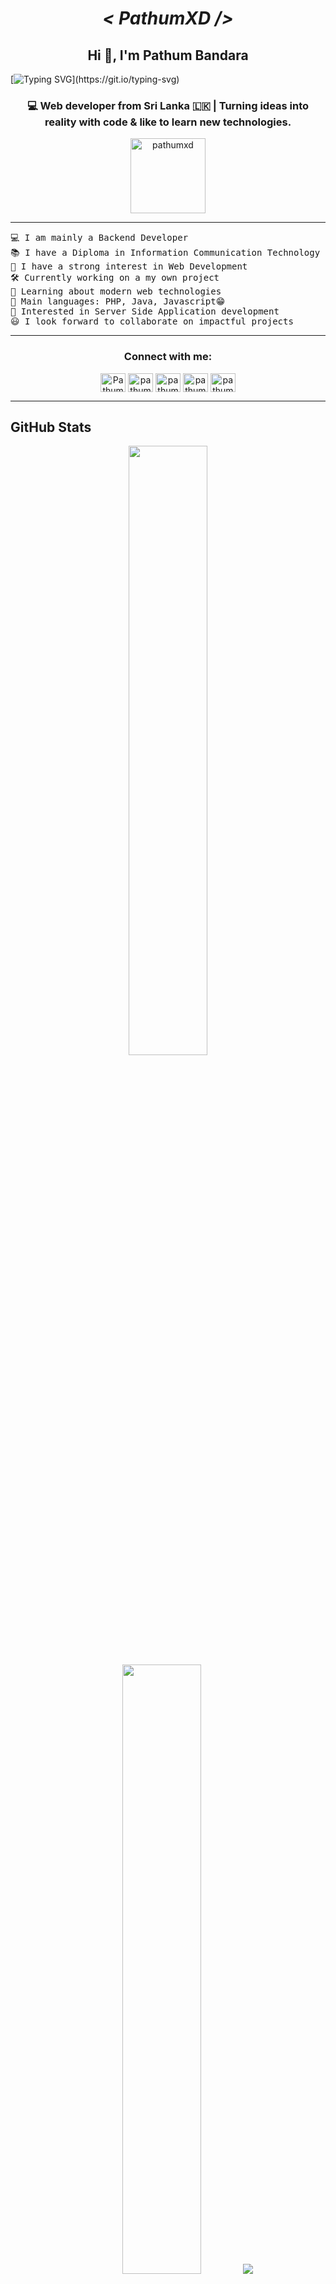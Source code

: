 <i><h1 align="center">< PathumXD /></h1></i>
<h2 align="center">Hi 👋, I'm Pathum Bandara </h2>
  
[![Typing SVG](https://readme-typing-svg.herokuapp.com?color=0295da&size=35&center=true&vCenter=true&width=1000&lines=Welcome+to+my+GitHub+profile!;I'm+a+full-stack+web+developer.)](https://git.io/typing-svg)

<h3 align="center">💻 Web developer from Sri Lanka 🇱🇰 | Turning ideas into reality with code & like to learn new technologies.</h3>

<p align="center"> <img src="https://komarev.com/ghpvc/?username=pathumxd&label=Profile%20views&color=0e75b6&style=flat" alt="pathumxd" width="120"/> </p>

<hr>
<pre>
💻 I am mainly a Backend Developer
📚 I have a Diploma in Information Communication Technology 
📝 I have a strong interest in Web Development 
🛠️ Currently working on a my own project 
🌱 Learning about modern web technologies 
🌟 Main languages: PHP, Java, Javascript😁 
🚩 Interested in Server Side Application development
😃 I look forward to collaborate on impactful projects
</pre>
<hr>


<h3 align="center">Connect with me:</h3>
<p align="center">
 <a href="https://codepen.io/PathumXD" target="blank"><img align="center" src="https://raw.githubusercontent.com/rahuldkjain/github-profile-readme-generator/master/src/images/icons/Social/codepen.svg" alt="PathumXD" height="30" width="40" /></a>
 <a href="https://fb.com/pathumxd" target="blank"><img align="center" src="https://raw.githubusercontent.com/rahuldkjain/github-profile-readme-generator/master/src/images/icons/Social/facebook.svg" alt="pathumxd" height="30" width="40" /></a>
 <a href="https://instagram.com/pathumxd" target="blank"><img align="center" src="https://raw.githubusercontent.com/rahuldkjain/github-profile-readme-generator/master/src/images/icons/Social/instagram.svg" alt="pathumxd" height="30" width="40" /></a>
 <a href="https://www.youtube.com/@PathumXD" target="blank"><img align="center" src="https://raw.githubusercontent.com/rahuldkjain/github-profile-readme-generator/master/src/images/icons/Social/youtube.svg" alt="pathumxd" height="30" width="40" /></a>
 <a href="https://www.hackerrank.com/pathumxd" target="blank"><img align="center" src="https://raw.githubusercontent.com/rahuldkjain/github-profile-readme-generator/master/src/images/icons/Social/hackerrank.svg" alt="pathumxd" height="30" width="40" /></a>
</p>
<hr>

## GitHub Stats

<p align="center">
  <img height="50%" width="auto" src ="https://github-readme-stats.vercel.app/api?username=PathumXD&show_icons=true&count_private=true&theme=algolia&hide_border=true&hide=issues,contribs&bg_color=00000000">
  <img height="50%" width="auto" src ="https://github-readme-stats.vercel.app/api/top-langs/?username=PathumXD&layout=compact&hide_border=true&theme=algolia&bg_color=00000000&langs_count=6&hide=jupyter%20notebook,tex,css,php">
  <img src ="https://github-readme-streak-stats.herokuapp.com?user=PathumXD&theme=algolia&hide_border=true&background=FFFFFF00">
  <br>
 </p>
<hr>

## Technologies Currently Using

### 💻 Languages
<div>
  <img alt="HTML5" src="https://img.shields.io/badge/html5-%23E34F26.svg?style=for-the-badge&logo=html5&logoColor=white"/>
  <img alt="CSS3" src="https://img.shields.io/badge/css3-%231572B6.svg?style=for-the-badge&logo=css3&logoColor=white"/>
  <img alt="JavaScript" src="https://img.shields.io/badge/javascript-%23323330.svg?style=for-the-badge&logo=javascript&logoColor=%23F7DF1E"/>
  <img alt="PHP" src="https://img.shields.io/badge/php-%23777BB4.svg?style=for-the-badge&logo=php&logoColor=white"/>
  <img alt="Python" src="https://img.shields.io/badge/python-%233776AB.svg?style=for-the-badge&logo=python&logoColor=white"/>
  <img alt="Java" src="https://img.shields.io/badge/java-%23ED8B00.svg?style=for-the-badge&logo=java&logoColor=white"/>
</div>

### 🧰 Frameworks & Libraries
<div>
  <img alt="Bootstrap" src="https://img.shields.io/badge/bootstrap-%23563D7C.svg?style=for-the-badge&logo=bootstrap&logoColor=white"/>
  <img alt="TailwindCSS" src="https://img.shields.io/badge/tailwindcss-%2338B2AC.svg?style=for-the-badge&logo=tailwind-css&logoColor=white"/>
  <img alt="Spring" src="https://img.shields.io/badge/spring-%236DB33F.svg?style=for-the-badge&logo=spring&logoColor=white"/>
</div>

### 🗄️ Databases
<div>
  <img alt="MySQL" src="https://img.shields.io/badge/mysql-%2300f.svg?style=for-the-badge&logo=mysql&logoColor=white"/>
  <img alt="PostgreSQL" src="https://img.shields.io/badge/postgresql-%23316192.svg?style=for-the-badge&logo=postgresql&logoColor=white"/>
  <img alt="SQL Server" src="https://img.shields.io/badge/sql%20server-%23CC2927.svg?style=for-the-badge&logo=microsoft-sql-server&logoColor=white"/>
  <img alt="SQLite" src="https://img.shields.io/badge/sqlite-%2307405e.svg?style=for-the-badge&logo=sqlite&logoColor=white"/>
</div>

### 💻 Tools & Platforms
<div>
  <img alt="Linux" src="https://img.shields.io/badge/linux-%23FCC624.svg?style=for-the-badge&logo=linux&logoColor=black"/>
  <img alt="Bash" src="https://img.shields.io/badge/bash-%234EAA25.svg?style=for-the-badge&logo=gnu-bash&logoColor=white"/>
</div>

### 🎨 Design
<div>
  <img alt="Adobe Illustrator" src="https://img.shields.io/badge/adobe%20illustrator-%23FF9A00.svg?style=for-the-badge&logo=adobe-illustrator&logoColor=white"/>
  <img alt="Adobe Photoshop" src="https://img.shields.io/badge/adobe%20photoshop-%2300C8FF.svg?style=for-the-badge&logo=adobe-photoshop&logoColor=white"/>
</div>



